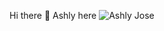  Hi there 👋  Ashly here
![Ashly Jose](https://github.com/joseashly999/ashlyjose/blob/main/gitbanner.png)

 
 


